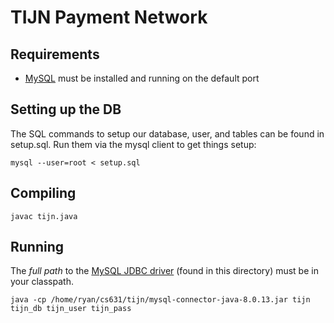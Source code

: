 # TIJN Payment Network

## Requirements

* [MySQL](https://mysql.com) must be installed and running on the default port

## Setting up the DB

The SQL commands to setup our database, user, and tables can be found in
setup.sql. Run them via the mysql client to get things setup:

```
mysql --user=root < setup.sql
```

## Compiling

```
javac tijn.java
```

## Running

The *full path* to the
[MySQL JDBC driver](https://dev.mysql.com/downloads/connector/j/) (found in this
directory) must be in your classpath.
```
java -cp /home/ryan/cs631/tijn/mysql-connector-java-8.0.13.jar tijn tijn_db tijn_user tijn_pass
```
